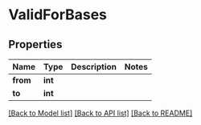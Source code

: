# ValidForBases

## Properties
Name | Type | Description | Notes
------------ | ------------- | ------------- | -------------
**from** | **int** |  | 
**to** | **int** |  | 

[[Back to Model list]](../README.md#documentation-for-models) [[Back to API list]](../README.md#documentation-for-api-endpoints) [[Back to README]](../README.md)


